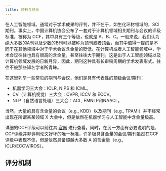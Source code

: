 ```yaml
---
title: 顶刊与顶会
---
```


在人工智能领域。通常对于学术成果的评判，并不在于，如生化环材领域的，SCI 期刊。事实上，中国计算机协会公布了一套对于计算机领域相关期刊与会议的评级标准，被称为 CCF，其中具有三个等级，也就是 A、B、C。一般来说，我们认为绝大多数的A刊以及少数的B刊可以被称为顶刊或者顶会，而其中值得一提的是不同于在其他领域中对于学术会议含金量的贬低，在计算机或者人工智能领域中，学术会议往往也具有很高的含金量，甚至往往大于期刊。这是出于人工智能领域以及计算机领域发展的日新月异，因此，期刊这种具有长审稿周期的学术发表形式。往往不被那些知名学者所青睐。

在这里列举一些常见的期刊与会议，他们是具有代表性的顶级会议/期刊：

- 机器学习三大会：ICLR, NIPS 和 ICML。
- CV（计算机视觉）三大会：CVPR, ICCV 和 ECCV。
- NLP（自然语言处理）三大会：ACL, EMNLP和NAACL。

当然，大量的具有含金量的会议（e.g., KDD）以及期刊（e.g., TPAMI）并不经常出现在所谓某某领域 X 大会中，但是依然在机器学习与人工智能中含金量极高。

详细的CCF评级可以前往其 [官网](https://www.ccf.org.cn/Academic_Evaluation/By_category/) 进行查看。同时，在另一方面有必要说明的是，CCF评级并非评判论文好坏的唯一标准，许多极具含金量的会议/期刊虽然在CCF评级中表现不佳，但是依然具备超越大多数 A 的含金量（e.g., ICLR/ECCV/IROS）。

## 评分机制